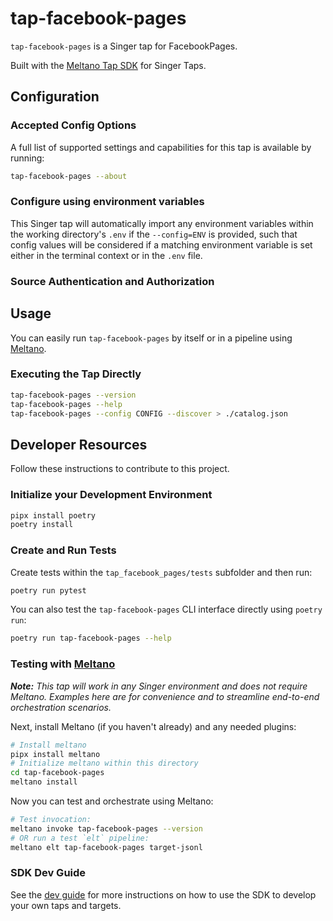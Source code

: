 # tap-facebook-pages

`tap-facebook-pages` is a Singer tap for FacebookPages.

Built with the [Meltano Tap SDK](https://sdk.meltano.com) for Singer Taps.

<!--

Developer TODO: Update the below as needed to correctly describe the install procedure. For instance, if you do not have a PyPi repo, or if you want users to directly install from your git repo, you can modify this step as appropriate.

## Installation

Install from PyPi:

```bash
pipx install tap-facebook-pages
```

Install from GitHub:

```bash
pipx install git+https://github.com/ORG_NAME/tap-facebook-pages.git@main
```

-->

## Configuration

### Accepted Config Options

<!--
Developer TODO: Provide a list of config options accepted by the tap.

This section can be created by copy-pasting the CLI output from:

```
tap-facebook-pages --about --format=markdown
```
-->

A full list of supported settings and capabilities for this
tap is available by running:

```bash
tap-facebook-pages --about
```

### Configure using environment variables

This Singer tap will automatically import any environment variables within the working directory's
`.env` if the `--config=ENV` is provided, such that config values will be considered if a matching
environment variable is set either in the terminal context or in the `.env` file.

### Source Authentication and Authorization

<!--
Developer TODO: If your tap requires special access on the source system, or any special authentication requirements, provide those here.
-->

## Usage

You can easily run `tap-facebook-pages` by itself or in a pipeline using [Meltano](https://meltano.com/).

### Executing the Tap Directly

```bash
tap-facebook-pages --version
tap-facebook-pages --help
tap-facebook-pages --config CONFIG --discover > ./catalog.json
```

## Developer Resources

Follow these instructions to contribute to this project.

### Initialize your Development Environment

```bash
pipx install poetry
poetry install
```

### Create and Run Tests

Create tests within the `tap_facebook_pages/tests` subfolder and
  then run:

```bash
poetry run pytest
```

You can also test the `tap-facebook-pages` CLI interface directly using `poetry run`:

```bash
poetry run tap-facebook-pages --help
```

### Testing with [Meltano](https://www.meltano.com)

_**Note:** This tap will work in any Singer environment and does not require Meltano.
Examples here are for convenience and to streamline end-to-end orchestration scenarios._

<!--
Developer TODO:
Your project comes with a custom `meltano.yml` project file already created. Open the `meltano.yml` and follow any "TODO" items listed in
the file.
-->

Next, install Meltano (if you haven't already) and any needed plugins:

```bash
# Install meltano
pipx install meltano
# Initialize meltano within this directory
cd tap-facebook-pages
meltano install
```

Now you can test and orchestrate using Meltano:

```bash
# Test invocation:
meltano invoke tap-facebook-pages --version
# OR run a test `elt` pipeline:
meltano elt tap-facebook-pages target-jsonl
```

### SDK Dev Guide

See the [dev guide](https://sdk.meltano.com/en/latest/dev_guide.html) for more instructions on how to use the SDK to
develop your own taps and targets.
